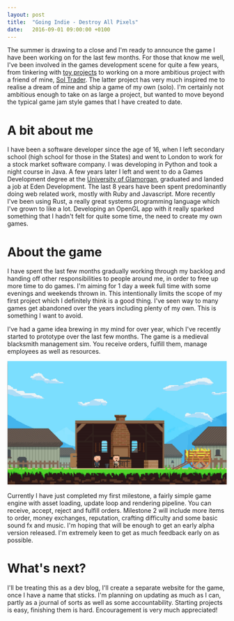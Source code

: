 ```yaml
---
layout: post
title:  "Going Indie - Destroy All Pixels"
date:   2016-09-01 09:00:00 +0100
---
```

The summer is drawing to a close and I'm ready to announce the game I have been
working on for the last few months. For those that know me well, I've been
involved in the games development scene for quite a few years, from tinkering
with [toy projects](http://github.com/patchfx) to working on a more ambitious
project with a friend of mine, [Sol Trader](http://soltrader.net). The latter
project has very much inspired me to realise a dream of mine and ship a game of
my own (solo). I'm certainly not ambitious enough to take on as large a project, but
wanted to move beyond the typical game jam style games that I have created to date.

# A bit about me

I have been a software developer since the age of 16, when I left secondary
school (high school for those in the States) and went to London to work for
a stock market software company. I was developing in Python and took a night
course in Java. A few years later I left and went to do a Games Development
degree at the [University of Glamorgan](http://glam.ac.uk), graduated and landed
a job at Eden Development. The last 8 years have been spent predominantly doing web
related work, mostly with Ruby and Javascript. More recently I've been using
Rust, a really great systems programming language which I've grown to like
a lot. Developing an OpenGL app with it really sparked something that I hadn't
felt for quite some time, the need to create my own games.

# About the game

I have spent the last few months gradually working through my backlog and
handing off other responsibilities to people around me, in order to free up more
time to do games. I'm aiming for 1 day a week full time with some evenings and
weekends thrown in. This intentionally limits the scope of my first project
which I definitely think is a good thing. I've seen way to many games get
abandoned over the years including plenty of my own. This is something I want to
avoid.

I've had a game idea brewing in my mind for over year, which I've recently
started to prototype over the last few months. The game is a medieval blacksmith
management sim. You receive orders, fulfill them, manage employees as well as
resources.

<img class="img-responsive" src="/assets/destroy_all_pixels_prototype.png" alt="">

Currently I have just completed my first milestone, a fairly simple game engine
with asset loading, update loop and rendering pipeline. You can receive, accept,
reject and fulfill orders. Milestone 2 will include more items to order, money
exchanges, reputation, crafting difficulty and some basic sound fx and music.
I'm hoping that will be enough to get an early alpha version released. I'm
extremely keen to get as much feedback early on as possible.

# What's next?

I'll be treating this as a dev blog, I'll create a separate website for the
game, once I have a name that sticks. I'm planning on updating as much as I can,
partly as a journal of sorts as well as some accountability. Starting projects
is easy, finishing them is hard. Encouragement is very much appreciated!

